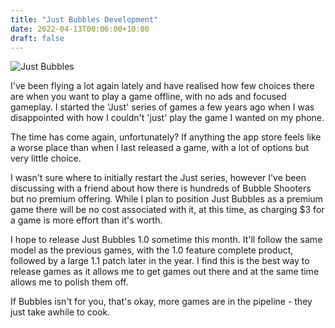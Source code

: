 ```yaml
---
title: "Just Bubbles Development"
date: 2022-04-13T00:06:00+10:00
draft: false
---
```


![Just Bubbles](/uploads/2022/04/just-bubbles-game.png#center)

I've been flying a lot again lately and have realised how few choices there are when you want to play a game offline, with no ads and focused gameplay. I started the 'Just' series of games a few years ago when I was disappointed with how I couldn't 'just' play the game I wanted on my phone.

The time has come again, unfortunately? If anything the app store feels like a worse place than when I last released a game, with a lot of options but very little choice.

I wasn't sure where to initially restart the Just series, however I've been discussing with a friend about how there is hundreds of Bubble Shooters but no premium offering. While I plan to position Just Bubbles as a premium game there will be no cost associated with it, at this time, as charging $3 for a game is more effort than it's worth.

I hope to release Just Bubbles 1.0 sometime this month. It'll follow the same model as the previous games, with the 1.0 feature complete product, followed by a large 1.1 patch later in the year. I find this is the best way to release games as it allows me to get games out there and at the same time allows me to polish them off.

If Bubbles isn't for you, that's okay, more games are in the pipeline - they just take awhile to cook.
